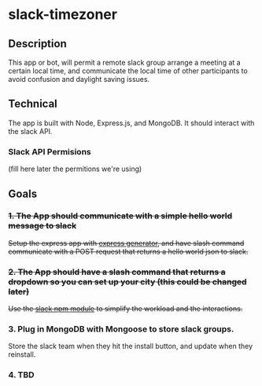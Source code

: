 # slack-timezoner
## Description
This app or bot, will permit a remote slack group arrange a meeting at a certain local time, and communicate the local time of other participants to avoid confusion and daylight saving issues. 

## Technical
The app is built with Node, Express.js, and MongoDB. It should interact with the slack API.
### Slack API Permisions
(fill here later the permitions we're using)

## Goals
### ~~1. The App should communicate with a simple hello world message to slack~~
~~Setup the express app with [express generator](https://expressjs.com/en/starter/generator.html), and have slash command communicate with a POST request that returns a hello world json to slack.~~
### ~~2. The App should have a slash command that returns a dropdown so you can set up your city (this could be changed later)~~
~~Use the [slack npm module](https://www.npmjs.com/package/slack) to simplify the workload and the interactions.~~
### 3. Plug in MongoDB with Mongoose to store slack groups. 
Store the slack team when they hit the install button, and update when they reinstall. 
### 4. TBD
